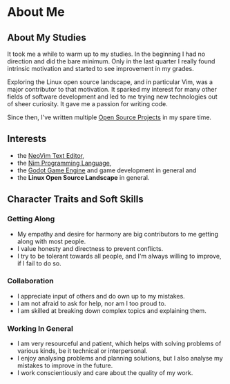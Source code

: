 [creationTime]:- "Feb 20. 2023"
[lastWriteTime]:- "Feb 21. 2023"

# About Me

## About My Studies

It took me a while to warm up to my studies.
In the beginning I had no direction and did the bare minimum.
Only in the last quarter I really found intrinsic motivation and
started to see improvement in my grades.

Exploring the Linux open source landscape, and in particular Vim,
was a major contributor to that motivation.
It sparked my interest for many other fields of software development
and led to me trying new technologies out of sheer curiosity.
It gave me a passion for writing code.

Since then, I've written multiple [Open Source Projects](#/index) in
my spare time.

## Interests

- the [NeoVim Text Editor](https://neovim.io/),
- the [Nim Programming Language](https://nim-lang.org/),
- the [Godot Game Engine](https://godotengine.org/) and game development in general and 
- the **Linux Open Source Landscape** in general.

## Character Traits and Soft Skills

### Getting Along

- My empathy and desire for harmony are big contributors to me getting along with
most people.
- I value honesty and directness to prevent conflicts.
- I try to be tolerant towards all people, and I'm always willing to improve,
if I fail to do so.

### Collaboration

- I appreciate input of others and do own up to my mistakes.
- I am not afraid to ask for help, nor am I too proud to.
- I am skilled at breaking down complex topics and explaining them.

### Working In General

- I am very resourceful and patient,
which helps with solving problems of various kinds, be it technical or interpersonal.
- I enjoy analysing problems and planning solutions,
but I also analyse my mistakes to improve in the future.
- I work conscientiously and care about the quality of my work.
